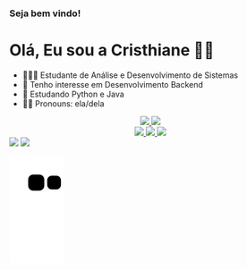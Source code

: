 ### Seja bem vindo!
# Olá, Eu sou a Cristhiane 👋🏾

- 👩🏾‍💻 Estudante de Análise e Desenvolvimento de Sistemas
- 👀 Tenho interesse em Desenvolvimento Backend
- 🌱 Estudando Python e Java
- 👩🏾 Pronouns: ela/dela

<div align="center">
 <a href="https://github.com/barroscruzc">
  <img height="160em" src="https://github-readme-stats.vercel.app/api?username=barroscruzc&show_icons=true&theme=radical&include_all_commits=true&count_private=true"/>
  <img height="160em" src="https://github-readme-stats.vercel.app/api/top-langs/?username=barroscruzc&layout=compact&langs_count=7&theme=radical"/>
</div>
 
 <div align="center">
    <img width="60em" src="https://cdn.jsdelivr.net/gh/devicons/devicon/icons/python/python-original-wordmark.svg" />
    <img width=" 60em"src="https://cdn.jsdelivr.net/gh/devicons/devicon/icons/java/java-original-wordmark.svg" />
    <img width="60em" src="https://cdn.jsdelivr.net/gh/devicons/devicon/icons/mysql/mysql-original-wordmark.svg" />
 </div>
 
<div> 
  <a href ="mailto:barroscruzc@gmail.com"><img src="https://img.shields.io/badge/-Gmail-%23333?style=for-the-badge&hide=jupyter-notebook&logo=gmail&logoColor=white" target="_blank"></a>
  <a href="https://www.linkedin.com/in/barroscruzc" target="_blank"><img src="https://img.shields.io/badge/-LinkedIn-%230077B5?style=for-the-badge&logo=linkedin&logoColor=white" target="_blank"></a> 
 
  ![Snake animation](https://github.com/barroscruzc/barroscruzc/blob/output/github-contribution-grid-snake.svg)
 
</div>
